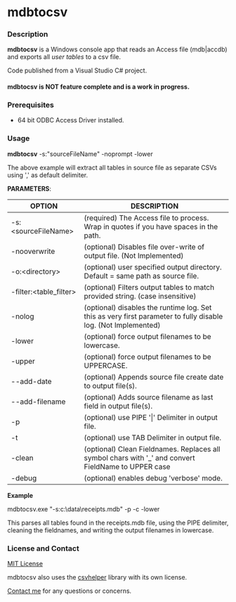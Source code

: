 # mdbtocsv

### Description

**mdbtocsv** is a Windows console app that reads an Access file (mdb|accdb) and exports all *user tables* to a csv file.

Code published from a Visual Studio C# project.

#### mdbtocsv is NOT feature complete and is a work in progress.

### Prerequisites 
- 64 bit ODBC Access Driver installed.

### Usage

**mdbtocsv** -s:"sourceFileName" -noprompt -lower

The above example will extract all tables in source file as separate CSVs using ',' as default delimiter.

**PARAMETERS**:

|OPTION|DESCRIPTION|
|----- | ----- |
|-s:\<sourceFileName\> | (required) The Access file to process. Wrap in quotes if you have spaces in the path.|
|-nooverwrite | \(optional\) Disables file over-write of output file. (Not Implemented)|
|-o:\<directory\> | \(optional\) user specified output directory. Default = same path as source file.|
|-filter:\<table_filter\> | \(optional\) Filters output tables to match provided string. (case insensitive)|
|-nolog | \(optional\) disables the runtime log. Set this as very first parameter to fully disable log. (Not Implemented)|
|-lower | \(optional\) force output filenames to be lowercase.|
|-upper | \(optional\) force output filenames to be UPPERCASE.|
|--add-date | \(optional\) Appends source file create date to output file(s).|
|--add-filename | \(optional\) Adds source filename as last field in output file(s).|
|-p | \(optional\) use PIPE '\|' Delimiter in output file.|
|-t | \(optional\) use TAB Delimiter in output file.|
|-clean | \(optional\) Clean Fieldnames. Replaces all symbol chars with '_' and convert FieldName to UPPER case|
|-debug | \(optional\) enables debug 'verbose' mode.|


**Example**

mdbtocsv.exe "-s:c:\data\receipts.mdb" -p -c -lower

This parses all tables found in the receipts.mdb file, using the PIPE delimiter, cleaning the fieldnames, and writing the output filenames in lowercase.


### License and Contact
[MIT License](https://mit-license.org/)

mdbtocsv also uses the [csvhelper](https://joshclose.github.io/csvhelper/) library with its own license.

[Contact me](mailto:geoff@bentonvillebase.com) for any questions or concerns.

